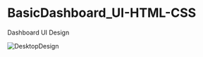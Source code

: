 # BasicDashboard_UI-HTML-CSS
Dashboard UI Design

![DesktopDesign](https://github.com/user-attachments/assets/5fd32980-9a0e-42ed-9f2b-f66f7a7b2690)
